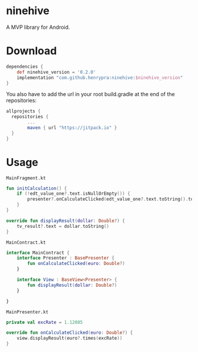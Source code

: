# ninehive
A MVP library for Android.


# Download

```groovy
dependencies {
    def ninehive_version = '0.2.0'
    implementation "com.github.henrypra:ninehive:$ninehive_version"
}
```

You also have to add the url in your root build.gradle at the end of the repositories:

```groovy
allprojects {
  repositories {
        ...
        maven { url "https://jitpack.io" }
  }
}
```

# Usage

`MainFragment.kt`
```kotlin
fun initCalculation() {
    if (!edt_value_one?.text.isNullOrEmpty()) {
        presenter?.onCalculateClicked(edt_value_one?.text.toString().toDouble())
    }
}

override fun displayResult(dollar: Double?) {
    tv_result?.text = dollar.toString()
}
```

`MainContract.kt`
```kotlin
interface MainContract {
    interface Presenter : BasePresenter {
        fun onCalculateClicked(euro: Double?)
    }

    interface View : BaseView<Presenter> {
        fun displayResult(dollar: Double?)
    }

}

```

`MainPresenter.kt`
```kotlin
private val excRate = 1.12085

override fun onCalculateClicked(euro: Double?) {
    view.displayResult(euro?.times(excRate))
}

```
